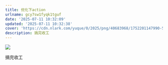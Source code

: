 ```yaml
---
title: 优化下action
urlname: gcy7sw1fyqk1tguf
date: '2025-07-11 10:32:09'
updated: '2025-07-11 10:32:38'
cover: 'https://cdn.nlark.com/yuque/0/2025/png/40683968/1752201147990-567f3cc4-49a0-4f47-8401-e86882364370.png'
description: 搞完收工
---
```

![](https://cdn.jsdmirror.com/gh/iosxx/blog@posts/img/3b98098bebb00b8912a09789b18f9cea.png)

搞完收工

